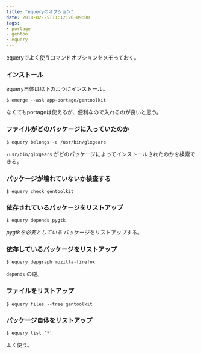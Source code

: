 ```yaml
---
title: "equeryのオプション"
date: 2018-02-25T11:12:20+09:00
tags:
- portage
- gentoo
- equery
---
```


equeryでよく使うコマンドオプションをメモっておく。

<!--more-->

### インストール

equery自体は以下のようにインストール。

```
$ emerge --ask app-portage/gentoolkit
```

なくてもportageは使えるが、便利なので入れるのが良いと思う。

### ファイルがどのパッケージに入っていたのか

```
$ equery belongs -e /usr/bin/glxgears
```

`/usr/bin/glxgears` がどのパッケージによってインストールされたのかを検索できる。

### パッケージが壊れていないか検査する

```
$ equery check gentoolkit
```

### 依存されているパッケージをリストアップ

```
$ equery depends pygtk
```

*pygtkを必要としている* パッケージをリストアップする。

### 依存しているパッケージをリストアップ

```
$ equery depgraph mozilla-firefox
```

`depends` の逆。

### ファイルをリストアップ

```
$ equery files --tree gentoolkit
```

### パッケージ自体をリストアップ

```
$ equery list '*'
```

よく使う。
